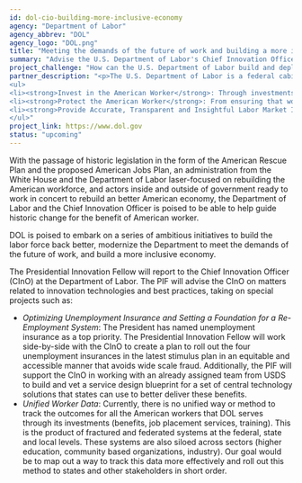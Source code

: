 ```yaml
---
id: dol-cio-building-more-inclusive-economy
agency: "Department of Labor"
agency_abbrev: "DOL"
agency_logo: "DOL.png"
title: "Meeting the demands of the future of work and building a more inclusive economy"
summary: "Advise the U.S. Department of Labor's Chief Innovation Officer on ways to leverage innovative technologies, practices and partnerships that ensure the successful delivery of services and benefits to every worker."
project_challenge: "How can the U.S. Department of Labor build and deploy effective programs in an equitable and accessible manner that avoids wide scale fraud?"
partner_description: "<p>The U.S. Department of Labor is a federal cabinet-level department that holds a discretionary budget of almost $15 billion. The mission of the department is to foster an economy and workforce that includes and respects every American.  It does this by three primary functions:</p>
<ul>
<li><strong>Invest in the American Worker</strong>: Through investments in training, job placement and benefits the Department of Labor invests in workers so that they are prepared for the present and future jobs in the American economy.</li>
<li><strong>Protect the American Worker</strong>: From ensuring that workers receive promised wages and work in safe workplaces, the Department of Labor regulates over 7 million businesses to protect worker’s right to organize, finances and physical wellbeing.</li>
<li><strong>Provide Accurate, Transparent and Insightful Labor Market Information</strong>: The Department of Labor through entities like the Bureau of Labor Statistics and others provides important labor data to the federal administration, financial markets and myriad other stakeholders in our economy.</li>
</ul>"
project_link: https://www.dol.gov
status: "upcoming"
---
```

With the passage of historic legislation in the form of the American Rescue Plan and the proposed American Jobs Plan, an administration from the White House and the Department of Labor laser-focused on rebuilding the American workforce, and actors inside and outside of government ready to work in concert to rebuild an better American economy, the Department of Labor and the Chief Innovation Officer is poised to be able to help guide historic change for the benefit of American worker.

DOL is poised to embark on a series of ambitious initiatives to build the labor force back better, modernize the Department to meet the demands of the future of work, and build a more inclusive economy.

The Presidential Innovation Fellow will report to the Chief Innovation Officer (CInO) at the Department of Labor. The PIF will advise the CInO on matters related to innovation technologies and best practices, taking on special projects such as:

<ul>
<li><em>Optimizing Unemployment Insurance and Setting a Foundation for a Re-Employment System</em>: The President has named unemployment insurance as a top priority. The Presidential Innovation Fellow will work side-by-side with the CInO to create a plan to roll out the four unemployment insurances in the latest stimulus plan in an equitable and accessible manner that avoids wide scale fraud. Additionally, the PIF will support the CInO in working with an already assigned team from USDS to build and vet a service design blueprint for a set of central technology solutions that states can use to better deliver these benefits.</li>
<li><em>Unified Worker Data</em>: Currently, there is no unified way or method to track the outcomes for all the American workers that DOL serves through its investments (benefits, job placement services, training).  This is the product of fractured and federated systems at the federal, state and local levels.  These systems are also siloed across sectors (higher education, community based organizations, industry).  Our goal would be to map out a way to track this data more effectively and roll out this method to states and other stakeholders in short order.</li>
</ul>
